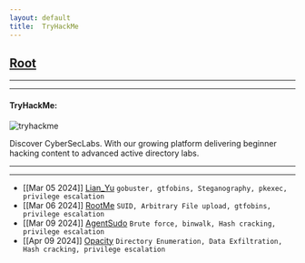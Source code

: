 ```yaml
---
layout: default
title:  TryHackMe
---
```


<h2 class="menu-header" id="index"><a href="../../index.html">Root</a></h2>
<hr>

<!--![image](https://user-images.githubusercontent.com/127159644/223289326-adc9f1f7-1fea-497a-b829-28d6a50f3390.png)-->

* * *
<h4 class="menu-header" id="tryhackme">TryHackMe:</h4>

![tryhackme](https://github.com/sixth-sensei/sixth-sensei.github.io/assets/31647166/42ef4510-fc9e-47d7-b70a-41d2268c213c)


Discover CyberSecLabs. With our growing platform delivering beginner hacking content to advanced active directory labs.
<hr>
<hr>

<!-- - [[Jan 21 2023]] [TakeOver](https://markuched13.github.io/posts/thm/takeover.html) `Subdomain Enumeration`
- [[Jan 28 2023]] [ReversingELF](https://markuched13.github.io/posts/thm/reversingelf.html) `Reverse Engineering`-->
- [[Mar 05 2024]] [Lian_Yu](https://sixth-sensei.github.io/posts/thm/posts/Lian_Yu.html) `gobuster, gtfobins, Steganography, pkexec, privilege escalation`
- [[Mar 06 2024]] [RootMe](https://sixth-sensei.github.io/posts/thm/posts/rootme.html) `SUID, Arbitrary File upload, gtfobins, privilege escalation`
- [[Mar 09 2024]] [AgentSudo](https://sixth-sensei.github.io/posts/thm/posts/agentsudo.html) `Brute force, binwalk, Hash cracking, privilege escalation`
- [[Apr 09 2024]] [Opacity](https://sixth-sensei.github.io/posts/thm/posts/opacity.html) `Directory Enumeration, Data Exfiltration, Hash cracking, privilege escalation`
